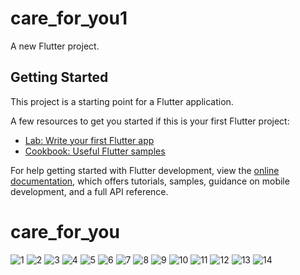 # care_for_you1

A new Flutter project.

## Getting Started

This project is a starting point for a Flutter application.

A few resources to get you started if this is your first Flutter project:

- [Lab: Write your first Flutter app](https://docs.flutter.dev/get-started/codelab)
- [Cookbook: Useful Flutter samples](https://docs.flutter.dev/cookbook)

For help getting started with Flutter development, view the
[online documentation](https://docs.flutter.dev/), which offers tutorials,
samples, guidance on mobile development, and a full API reference.

# care_for_you

![1](https://github.com/muhammad-talat1610/graduation_projs/assets/128619762/b0aee8aa-f96b-4f83-9c5d-66110c273e9a)
![2](https://github.com/muhammad-talat1610/graduation_projs/assets/128619762/76e1e323-8aa3-4f42-9e52-345075ac136e)
![3](https://github.com/muhammad-talat1610/graduation_projs/assets/128619762/e2fb604a-6ad7-45bb-834c-766ccab222d4)
![4](https://github.com/muhammad-talat1610/graduation_projs/assets/128619762/b128c82d-dfa8-4c00-ad0c-f2490cbba67f)
![5](https://github.com/muhammad-talat1610/graduation_projs/assets/128619762/263cb62f-b208-477a-926e-46f1556c07e3)
![6](https://github.com/muhammad-talat1610/graduation_projs/assets/128619762/8f8c4874-1e4e-4230-8736-ddad982700ce)
![7](https://github.com/muhammad-talat1610/graduation_projs/assets/128619762/0bcf7b62-1411-4b60-a642-2885f5556703)
![8](https://github.com/muhammad-talat1610/graduation_projs/assets/128619762/da32c707-2be1-4c4c-ac5f-a3497e462d13)
![9](https://github.com/muhammad-talat1610/graduation_projs/assets/128619762/0ff5851d-1f64-4dc1-bd01-0bfcb50a8ad3)
![10](https://github.com/muhammad-talat1610/graduation_projs/assets/128619762/c6030819-de1a-4af3-a996-e01c49abab42)
![11](https://github.com/muhammad-talat1610/graduation_projs/assets/128619762/ab7e2a57-87d2-4cb9-9153-fa3c4dc05d6c)
![12](https://github.com/muhammad-talat1610/graduation_projs/assets/128619762/afcec694-ce19-4225-acc7-24a7d228b7c2)
![13](https://github.com/muhammad-talat1610/graduation_projs/assets/128619762/303b05e9-120e-4e4b-ae5b-456a62027d39)
![14](https://github.com/muhammad-talat1610/graduation_projs/assets/128619762/b873296f-7a67-42d7-b4eb-f328f7d64a06)
